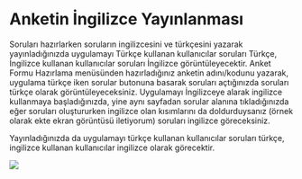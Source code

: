# Anketin İngilizce Yayınlanması

Soruları hazırlarken soruların ingilizcesini ve türkçesini yazarak yayınladığınızda uygulamayı Türkçe kullanan kullanıcılar soruları Türkçe, İngilizce kullanan kullanıcılar soruları İngilizce görüntüleyecektir.
Anket Formu Hazırlama menüsünden hazırladığınız anketin adını/kodunu yazarak, uygulama türkçe iken sorular butonuna basarak soruları açtığınızda soruları türkçe olarak görüntüleyeceksiniz. Uygulamayı İngilizceye alarak ingilizce kullanmaya başladığınızda, yine aynı sayfadan sorular alanına tıkladığınızda eğer soruları oluştururken ingilizce olan kısımlarını da doldurduysanız (örnek olarak ekte ekran görüntüsü iletiyorum) soruları ingilizce göreceksiniz. 

Yayınladığınızda da uygulamayı türkçe kullanan kullanıcılar soruları türkçe, ingilizce kullanan kullanıcılar ingilizce olarak görecektir.

![](https://docsbimser.blob.core.windows.net/imagecontainer/anket-a3644205-daea-4e60-acd3-546172e28d9e.png)

